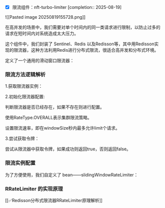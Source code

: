 - [x] 限流组件：nft-turbo-limiter  [completion:: 2025-08-19]

![[Pasted image 20250819155728.png]]

在高并发的场景中，我们需要对单个时间内的同一类请求进行限制，以防止过多的请求在短时间内对系统造成太大压力。

这个组件中，我们封装了 Sentinel、Redis 以及Redisson等，其中用Redisson实现的限流器，这种方法利用Redis进行分布式限流，很适合高并发和分布式环境。

定义了一个通用的滑动窗口限流器：

### 限流方法逻辑解析

1.获取限流器实例：

2.初始化限流器配置:

判断限流器是否已经存在，如果不存在则进行配置。

使用RateType.OVERALL表示集群限流策略。

设置限流速率，即在windowSize秒内最多允许limit个请求。

3.尝试获取令牌：

尝试从限流器中获取令牌，如果成功则返回true，否则返回false。

### 限流实例配置

为了方便使用，我们自定义了 bean——slidingWindowRateLimiter：

### RRateLimiter 的实现原理

[[✅Redisson分布式限流器RRateLimiter原理解析]]

